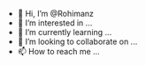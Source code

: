- 👋 Hi, I’m @Rohimanz
- 👀 I’m interested in ...
- 🌱 I’m currently learning ...
- 💞️ I’m looking to collaborate on ...
- 📫 How to reach me ...

<!---
Rohimanz/Rohimanz is a ✨ special ✨ repository because its `README.md` (this file) appears on your GitHub profile.
You can click the Preview link to take a look at your changes.
--->
